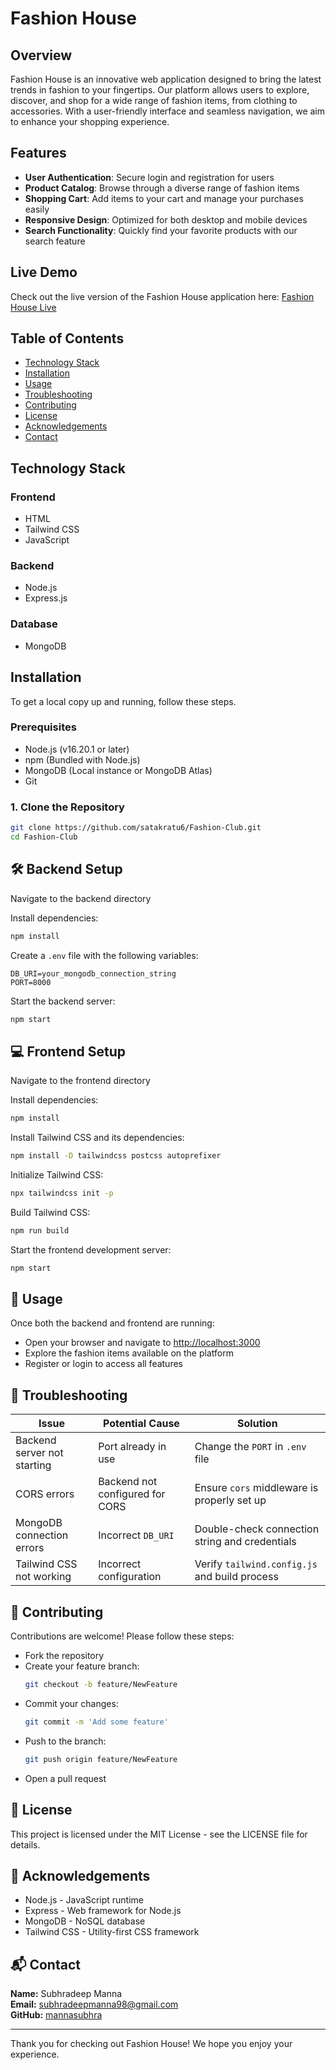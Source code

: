 # Fashion House

## Overview
Fashion House is an innovative web application designed to bring the latest trends in fashion to your fingertips. Our platform allows users to explore, discover, and shop for a wide range of fashion items, from clothing to accessories. With a user-friendly interface and seamless navigation, we aim to enhance your shopping experience.

## Features
- **User Authentication**: Secure login and registration for users
- **Product Catalog**: Browse through a diverse range of fashion items
- **Shopping Cart**: Add items to your cart and manage your purchases easily
- **Responsive Design**: Optimized for both desktop and mobile devices
- **Search Functionality**: Quickly find your favorite products with our search feature

## Live Demo
Check out the live version of the Fashion House application here: [Fashion House Live](https://fashion-club-2tnk.vercel.app/)



## Table of Contents
- [Technology Stack](#technology-stack)
- [Installation](#installation)
- [Usage](#usage)
- [Troubleshooting](#troubleshooting)
- [Contributing](#contributing)
- [License](#license)
- [Acknowledgements](#acknowledgements)
- [Contact](#contact)

## Technology Stack
### Frontend
- HTML
- Tailwind CSS
- JavaScript

### Backend
- Node.js
- Express.js

### Database
- MongoDB

## Installation
To get a local copy up and running, follow these steps.

### Prerequisites
- Node.js (v16.20.1 or later)
- npm (Bundled with Node.js)
- MongoDB (Local instance or MongoDB Atlas)
- Git

### 1. Clone the Repository
```bash
git clone https://github.com/satakratu6/Fashion-Club.git
cd Fashion-Club
```
## 🛠️ Backend Setup

Navigate to the backend directory

Install dependencies:

```bash
npm install
```

Create a `.env` file with the following variables:

```env
DB_URI=your_mongodb_connection_string
PORT=8000
```

Start the backend server:

```bash
npm start
```

## 💻 Frontend Setup

Navigate to the frontend directory

Install dependencies:

```bash
npm install
```

Install Tailwind CSS and its dependencies:

```bash
npm install -D tailwindcss postcss autoprefixer
```

Initialize Tailwind CSS:

```bash
npx tailwindcss init -p
```

Build Tailwind CSS:

```bash
npm run build
```

Start the frontend development server:

```bash
npm start
```

## 🚀 Usage

Once both the backend and frontend are running:

- Open your browser and navigate to [http://localhost:3000](http://localhost:3000)
- Explore the fashion items available on the platform
- Register or login to access all features

## 🧩 Troubleshooting

| Issue                      | Potential Cause                | Solution                                      |
|---------------------------|--------------------------------|-----------------------------------------------|
| Backend server not starting | Port already in use            | Change the `PORT` in `.env` file              |
| CORS errors                | Backend not configured for CORS | Ensure `cors` middleware is properly set up   |
| MongoDB connection errors | Incorrect `DB_URI`             | Double-check connection string and credentials |
| Tailwind CSS not working  | Incorrect configuration         | Verify `tailwind.config.js` and build process |

## 🤝 Contributing

Contributions are welcome! Please follow these steps:

- Fork the repository
- Create your feature branch:
  ```bash
  git checkout -b feature/NewFeature
  ```
- Commit your changes:
  ```bash
  git commit -m 'Add some feature'
  ```
- Push to the branch:
  ```bash
  git push origin feature/NewFeature
  ```
- Open a pull request

## 📄 License

This project is licensed under the MIT License - see the LICENSE file for details.

## 🙏 Acknowledgements

- Node.js - JavaScript runtime
- Express - Web framework for Node.js
- MongoDB - NoSQL database
- Tailwind CSS - Utility-first CSS framework

## 📬 Contact

**Name:** Subhradeep Manna  
**Email:** [subhradeepmanna98@gmail.com](mailto:satakratu.madhu@gmail.com)  
**GitHub:** [mannasubhra](https://github.com/mannasubhra?tab=packages)

---

Thank you for checking out Fashion House! We hope you enjoy your experience.
